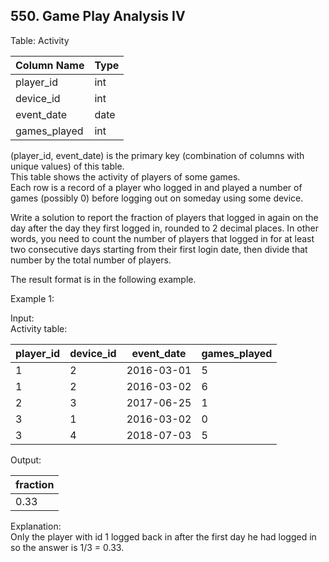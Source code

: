 ## 550. Game Play Analysis IV

Table: Activity

| Column Name  | Type    |
|--------------|---------|
| player_id    | int     |
| device_id    | int     |
| event_date   | date    |
| games_played | int     |

(player_id, event_date) is the primary key (combination of columns with unique values) of this table.  
This table shows the activity of players of some games.  
Each row is a record of a player who logged in and played a number of games (possibly 0) before logging out on someday using some device.

Write a solution to report the fraction of players that logged in again on the day after the day they first logged in, rounded to 2 decimal places. In other words, you need to count the number of players that logged in for at least two consecutive days starting from their first login date, then divide that number by the total number of players.

The result format is in the following example.

Example 1:

Input:  
Activity table:

| player_id | device_id | event_date | games_played |
|-----------|-----------|------------|--------------|
| 1         | 2         | 2016-03-01 | 5            |
| 1         | 2         | 2016-03-02 | 6            |
| 2         | 3         | 2017-06-25 | 1            |
| 3         | 1         | 2016-03-02 | 0            |
| 3         | 4         | 2018-07-03 | 5            |

Output:

| fraction  |
|-----------|
| 0.33      |

Explanation:  
Only the player with id 1 logged back in after the first day he had logged in so the answer is 1/3 = 0.33.